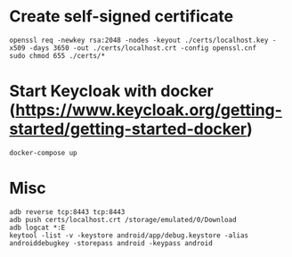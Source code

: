 
# Create self-signed certificate

```
openssl req -newkey rsa:2048 -nodes -keyout ./certs/localhost.key -x509 -days 3650 -out ./certs/localhost.crt -config openssl.cnf
sudo chmod 655 ./certs/*
```

# Start Keycloak with docker (https://www.keycloak.org/getting-started/getting-started-docker)

```
docker-compose up
```

# Misc

```
adb reverse tcp:8443 tcp:8443
adb push certs/localhost.crt /storage/emulated/0/Download
adb logcat *:E
keytool -list -v -keystore android/app/debug.keystore -alias androiddebugkey -storepass android -keypass android
```